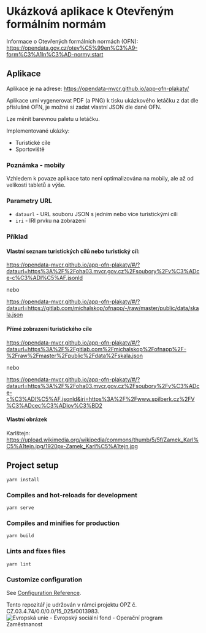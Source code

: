 # Ukázková aplikace k Otevřeným formálním normám

Informace o Otevřených formálních normách (OFN): https://opendata.gov.cz/otev%C5%99en%C3%A9-form%C3%A1ln%C3%AD-normy:start

## Aplikace
Aplikace je na adrese: https://opendata-mvcr.github.io/app-ofn-plakaty/

Aplikace umí vygenerovat PDF (a PNG) k tisku ukázkového letáčku z dat dle příslušné OFN, je možné si zadat vlastní JSON dle dané OFN.

Lze měnit barevnou paletu u letáčku.

Implementované ukázky:

- Turistické cíle
- Sportoviště

### Poznámka - mobily
Vzhledem k povaze aplikace tato není optimalizována na mobily, ale až od velikosti tabletů a výše.

### Parametry URL
- `dataurl` - URL souboru JSON s jedním nebo více turistickými cíli
- `iri` - IRI prvku na zobrazení

### Příklad
#### Vlastní seznam turistických cílů nebo turistický cíl:

https://opendata-mvcr.github.io/app-ofn-plakaty/#/?dataurl=https%3A%2F%2Foha03.mvcr.gov.cz%2Fsoubory%2Fv%C3%ADce-c%C3%ADl%C5%AF.jsonld

nebo 

https://opendata-mvcr.github.io/app-ofn-plakaty/#/?dataurl=https://gitlab.com/michalskop/ofnapp/-/raw/master/public/data/skala.json

#### Přímé zobrazení turistického cíle
https://opendata-mvcr.github.io/app-ofn-plakaty/#/?dataurl=https%3A%2F%2Fgitlab.com%2Fmichalskop%2Fofnapp%2F-%2Fraw%2Fmaster%2Fpublic%2Fdata%2Fskala.json

nebo

https://opendata-mvcr.github.io/app-ofn-plakaty/#/?dataurl=https%3A%2F%2Foha03.mvcr.gov.cz%2Fsoubory%2Fv%C3%ADce-c%C3%ADl%C5%AF.jsonld&iri=https%3A%2F%2Fwww.spilberk.cz%2FV%C3%ADcec%C3%ADlov%C3%BD2


#### Vlastní obrázek
Karlštejn: https://upload.wikimedia.org/wikipedia/commons/thumb/5/5f/Zamek_Karl%C5%A1tejn.jpg/1920px-Zamek_Karl%C5%A1tejn.jpg

## Project setup
```
yarn install
```

### Compiles and hot-reloads for development
```
yarn serve
```

### Compiles and minifies for production
```
yarn build
```

### Lints and fixes files
```
yarn lint
```

### Customize configuration
See [Configuration Reference](https://cli.vuejs.org/config/).

Tento repozitář je udržován v rámci projektu OPZ č. CZ.03.4.74/0.0/0.0/15_025/0013983.
![Evropská unie - Evropský sociální fond - Operační program Zaměstnanost](https://data.gov.cz/images/ozp_logo_cz.jpg)